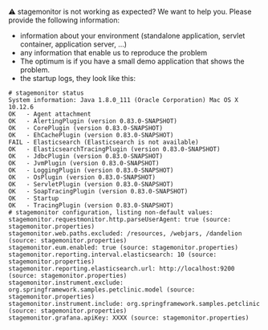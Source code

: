 ⚠️ stagemonitor is not working as expected? We want to help you. Please provide the following information:

* information about your environment (standalone application, servlet container, application server, ...)
* any information that enable us to reproduce the problem
* The optimum is if you have a small demo application that shows the problem.
* the startup logs, they look like this:

```
# stagemonitor status
System information: Java 1.8.0_111 (Oracle Corporation) Mac OS X 10.12.6
OK   - Agent attachment 
OK   - AlertingPlugin (version 0.83.0-SNAPSHOT)
OK   - CorePlugin (version 0.83.0-SNAPSHOT)
OK   - EhCachePlugin (version 0.83.0-SNAPSHOT)
FAIL - Elasticsearch (Elasticsearch is not available)
OK   - ElasticsearchTracingPlugin (version 0.83.0-SNAPSHOT)
OK   - JdbcPlugin (version 0.83.0-SNAPSHOT)
OK   - JvmPlugin (version 0.83.0-SNAPSHOT)
OK   - LoggingPlugin (version 0.83.0-SNAPSHOT)
OK   - OsPlugin (version 0.83.0-SNAPSHOT)
OK   - ServletPlugin (version 0.83.0-SNAPSHOT)
OK   - SoapTracingPlugin (version 0.83.0-SNAPSHOT)
OK   - Startup 
OK   - TracingPlugin (version 0.83.0-SNAPSHOT)
# stagemonitor configuration, listing non-default values:
stagemonitor.requestmonitor.http.parseUserAgent: true (source: stagemonitor.properties)
stagemonitor.web.paths.excluded: /resources, /webjars, /dandelion (source: stagemonitor.properties)
stagemonitor.eum.enabled: true (source: stagemonitor.properties)
stagemonitor.reporting.interval.elasticsearch: 10 (source: stagemonitor.properties)
stagemonitor.reporting.elasticsearch.url: http://localhost:9200 (source: stagemonitor.properties)
stagemonitor.instrument.exclude: org.springframework.samples.petclinic.model (source: stagemonitor.properties)
stagemonitor.instrument.include: org.springframework.samples.petclinic (source: stagemonitor.properties)
stagemonitor.grafana.apiKey: XXXX (source: stagemonitor.properties)
```
